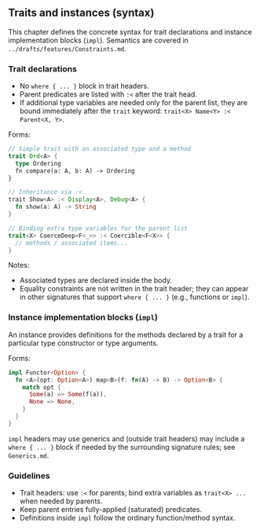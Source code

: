 ## Traits and instances (syntax)

This chapter defines the concrete syntax for trait declarations and instance implementation blocks (`impl`). Semantics are covered in `../drafts/features/Constraints.md`.

### Trait declarations
- No `where { ... }` block in trait headers.
- Parent predicates are listed with `:<` after the trait head.
- If additional type variables are needed only for the parent list, they are bound immediately after the `trait` keyword: `trait<X> Name<Y> :< Parent<X, Y>`.

Forms:
```rust
// Simple trait with an associated type and a method
trait Ord<A> {
  type Ordering
  fn compare(a: A, b: A) -> Ordering
}

// Inheritance via :<
trait Show<A> :< Display<A>, Debug<A> {
  fn show(a: A) -> String
}

// Binding extra type variables for the parent list
trait<X> CoerceDeep<F<_>> :< Coercible<F<X>> {
  // methods / associated items...
}
```

Notes:
- Associated types are declared inside the body.
- Equality constraints are not written in the trait header; they can appear in other signatures that support `where { ... }` (e.g., functions or `impl`).

### Instance implementation blocks (`impl`)
An instance provides definitions for the methods declared by a trait for a particular type constructor or type arguments.

Forms:
```rust
impl Functor<Option> {
  fn <A>(opt: Option<A>) map<B>(f: fn(A) -> B) -> Option<B> {
    match opt {
      Some(a) => Some(f(a)),
      None => None,
    }
  }
}
```

`impl` headers may use generics and (outside trait headers) may include a `where { ... }` block if needed by the surrounding signature rules; see `Generics.md`.

### Guidelines
- Trait headers: use `:<` for parents; bind extra variables as `trait<X> ...` when needed by parents.
- Keep parent entries fully-applied (saturated) predicates.
- Definitions inside `impl` follow the ordinary function/method syntax.


